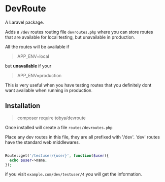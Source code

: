 # DevRoute
A Laravel package.

Adds a `/dev` routes routing file `devroutes.php` where you can store routes that are available for local testing, but unavailable in production.

All the routes will be available if

> APP_ENV=local

but **unavailable** if your 

> APP_ENV=production

This is very useful when you have testing routes that you definitely dont want available when running in production.

## Installation

> composer require tobya/devroute
> 

Once installed will create a file `routes/devroutes.php` 

Place any dev routes in this file, they are all prefixed with '/dev'.  'dev' routes have the standard web middlewares.

````php

Route::get('/testuser/{user}', function($user){
  echo $user->name;
});

````

if you visit `example.com/dev/testuser/4` you will get the information.
